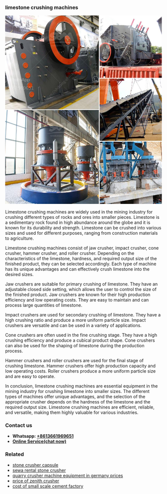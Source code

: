 <h3>limestone crushing machines</h3><img src='1706753808.jpg' alt=''><p>Limestone crushing machines are widely used in the mining industry for crushing different types of rocks and ores into smaller pieces. Limestone is a sedimentary rock found in high abundance around the globe and it is known for its durability and strength. Limestone can be crushed into various sizes and used for different purposes, ranging from construction materials to agriculture.</p><p>Limestone crushing machines consist of jaw crusher, impact crusher, cone crusher, hammer crusher, and roller crusher. Depending on the characteristics of the limestone, hardness, and required output size of the finished product, they can be selected accordingly. Each type of machine has its unique advantages and can effectively crush limestone into the desired sizes.</p><p>Jaw crushers are suitable for primary crushing of limestone. They have an adjustable closed side setting, which allows the user to control the size of the finished product. Jaw crushers are known for their high production efficiency and low operating costs. They are easy to maintain and can process large quantities of limestone.</p><p>Impact crushers are used for secondary crushing of limestone. They have a high crushing ratio and produce a more uniform particle size. Impact crushers are versatile and can be used in a variety of applications.</p><p>Cone crushers are often used in the fine crushing stage. They have a high crushing efficiency and produce a cubical product shape. Cone crushers can also be used for the shaping of limestone during the production process.</p><p>Hammer crushers and roller crushers are used for the final stage of crushing limestone. Hammer crushers offer high production capacity and low operating costs. Roller crushers produce a more uniform particle size and are easy to operate.</p><p>In conclusion, limestone crushing machines are essential equipment in the mining industry for crushing limestone into smaller sizes. The different types of machines offer unique advantages, and the selection of the appropriate crusher depends on the hardness of the limestone and the required output size. Limestone crushing machines are efficient, reliable, and versatile, making them highly valuable for various industries.</p><h3>Contact us</h3><ul><li><strong>Whatsapp:&nbsp;<a href="https://wa.me/8613661969651">+8613661969651</a></strong></li><li><a href="https://swt.shibang-china.com/?git&amp;zhl&amp;limestone crushing machines"><strong>Online Service(chat now)</strong></a></li></ul><h3>Related</h3><ul><li><a href='stone crusher capsule.md'>stone crusher capsule</a></li><li><a href='sewa rental stone crusher.md'>sewa rental stone crusher</a></li><li><a href='quarry crusher machine equipment in germany prices.md'>quarry crusher machine equipment in germany prices</a></li><li><a href='price of zenith crusher.md'>price of zenith crusher</a></li><li><a href='cost of small scale cement factory.md'>cost of small scale cement factory</a></li></ul>
